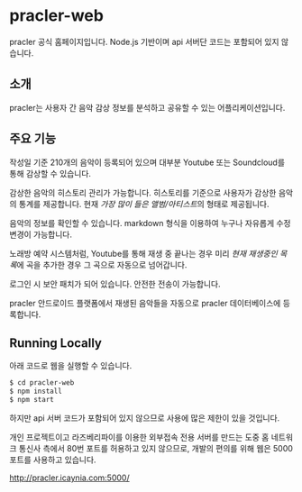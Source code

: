 # pracler-web

pracler 공식 홈페이지입니다. Node.js 기반이며 api 서버단 코드는 포함되어 있지 않습니다.

## 소개

pracler는 사용자 간 음악 감상 정보를 분석하고 공유할 수 있는 어플리케이션입니다.

## 주요 기능

작성일 기준 210개의 음악이 등록되어 있으며 대부분 Youtube 또는 Soundcloud를 통해 감상할 수 있습니다.

감상한 음악의 히스토리 관리가 가능합니다. 히스토리를 기준으로 사용자가 감상한 음악의 통계를 제공합니다. 현재 *가장 많이 들은 앨범/아티스트*의 형태로 제공됩니다.

음악의 정보를 확인할 수 있습니다. markdown 형식을 이용하여 누구나 자유롭게 수정 변경이 가능합니다.

노래방 예약 시스템처럼, Youtube를 통해 재생 중 끝나는 경우 미리 *현재 재생중인 목록*에 곡을 추가한 경우 그 곡으로 자동으로 넘어갑니다.

로그인 시 보안 패치가 되어 있습니다. 안전한 전송이 가능합니다.

pracler 안드로이드 플랫폼에서 재생된 음악들을 자동으로 pracler 데이터베이스에 등록합니다.



## Running Locally

아래 코드로 웹을 실행할 수 있습니다.

```sh
$ cd pracler-web
$ npm install
$ npm start
```

하지만 api 서버 코드가 포함되어 있지 않으므로 사용에 많은 제한이 있을 것입니다.

개인 프로젝트이고 라즈베리파이를 이용한 외부접속 전용 서버를 만드는 도중 홈 네트워크 통신사 측에서 80번 포트를 허용하고 있지 않으므로,
개발의 편의를 위해 웹은 5000 포트를 사용하고 있습니다.

http://pracler.icaynia.com:5000/
